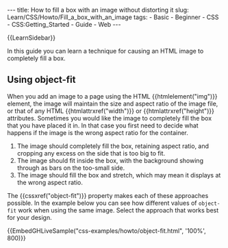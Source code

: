 --- title: How to fill a box with an image without distorting it slug: Learn/CSS/Howto/Fill\_a\_box\_with\_an\_image tags: - Basic - Beginner - CSS - CSS:Getting\_Started - Guide - Web ---

{{LearnSidebar}}

In this guide you can learn a technique for causing an HTML image to completely fill a box.

Using object-fit
----------------

When you add an image to a page using the HTML {{htmlelement("img")}} element, the image will maintain the size and aspect ratio of the image file, or that of any HTML {{htmlattrxref("width")}} or {{htmlattrxref("height")}} attributes. Sometimes you would like the image to completely fill the box that you have placed it in. In that case you first need to decide what happens if the image is the wrong aspect ratio for the container.

1.  The image should completely fill the box, retaining aspect ratio, and cropping any excess on the side that is too big to fit.
2.  The image should fit inside the box, with the background showing through as bars on the too-small side.
3.  The image should fill the box and stretch, which may mean it displays at the wrong aspect ratio.

The {{cssxref("object-fit")}} property makes each of these approaches possible. In the example below you can see how different values of `object-fit` work when using the same image. Select the approach that works best for your design.

{{EmbedGHLiveSample("css-examples/howto/object-fit.html", '100%', 800)}}
